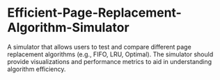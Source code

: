 # Efficient-Page-Replacement-Algorithm-Simulator
A simulator that allows users to test and compare different page replacement algorithms (e.g., FIFO, LRU, Optimal). The simulator should provide visualizations and performance metrics to aid in understanding algorithm efficiency.
